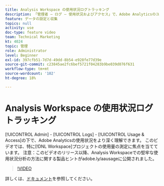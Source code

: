 ```yaml
---
title: Analysis Workspace の使用状況ログトラッキング
description: 「管理者 — ログ — 使用状況およびアクセス」で、Adobe Analyticsのユーザーの使用状況をより深く理解できます。 このビデオでは、Workspaceプロジェクトの使用の測定に特に焦点を当てています。
feature: データの設定と収集
topics: null
activity: use
doc-type: feature video
team: Technical Marketing
kt: 4024
topic: 管理
role: Administrator
level: Beginner
exl-id: 397cfb51-7d7d-49dd-8b54-e928fe77d39e
source-git-commit: c23845ae2fc6bef5721f04283b9be039d076f631
workflow-type: tm+mt
source-wordcount: '102'
ht-degree: 18%

---
```


# Analysis Workspace の使用状況ログトラッキング

[!UICONTROL Admin] - [!UICONTROL Logs] - [!UICONTROL Usage &amp; Access]の下で、Adobe Analyticsの使用状況をより深く理解できます。 このビデオでは、特に[!DNL Workspace]プロジェクトの使用量の測定に焦点を当てています。 注意：このビデオのリリース以降、Analysis Workspaceでの堅牢な使用状況分析の方法に関する製品ヒントがadobe.ly/aausageに公開されました。

>[!VIDEO](https://video.tv.adobe.com/v/29768/?quality=12)

詳しくは、[ドキュメント](https://docs.adobe.com/help/en/analytics/admin/admin-tools/logs.html)を参照してください。
